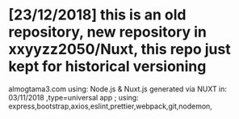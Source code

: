 [23/12/2018] this is an old repository, new repository in xxyyzz2050/Nuxt, this repo just kept for historical versioning 
==================================
almogtama3.com using: Node.js & Nuxt.js
generated via NUXT in: 03/11/2018 ,type=universal app ; using: express,bootstrap,axios,eslint,prettier,webpack,git,nodemon,
